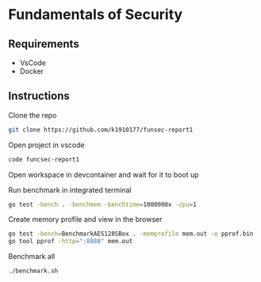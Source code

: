# Fundamentals of Security

## Requirements

- VsCode
- Docker

## Instructions

Clone the repo

```sh
git clone https://github.com/k1910177/funsec-report1
```

Open project in vscode

```sh
code funcsec-report1
```

Open workspace in devcontainer and wait for it to boot up

Run benchmark in integrated terminal

```sh
go test -bench . -benchmem -benchtime=1000000x -cpu=1
```

Create memory profile and view in the browser

```sh
go test -bench=BenchmarkAES128SBox . -memprofile mem.out -o pprof.bin
go tool pprof -http=":8888" mem.out
```

Benchmark all

```sh
./benchmark.sh
```
